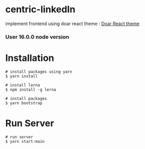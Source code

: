 # centric-linkedIn
implement frontend using doar react theme  : [Doar React theme](https://doar-react.netlify.app/)

### User 16.0.0 node version

# Installation

```
# install packages using yarn 
$ yarn install 

# install lerna
$ npm install -g lerna

# install packages
$ yarn bootstrap
```

# Run Server

```
# run server
$ yarn start:main
```
